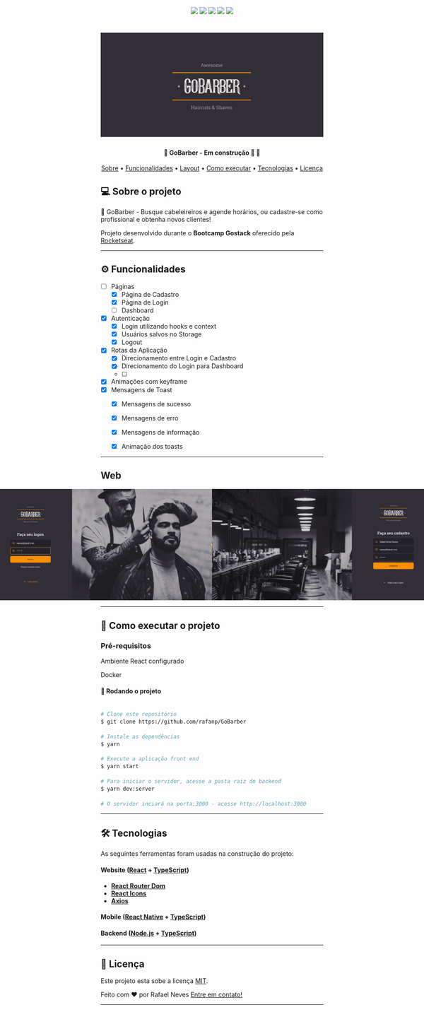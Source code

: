 <p align="center">

  <img src="https://img.shields.io/static/v1?label=&message=React&color=7159c1&style=for-the-badge&logo=react"/>

  <img src="https://img.shields.io/static/v1?label=&message=ReactNative&color=7159c1&style=for-the-badge&logo=reactnative"/>

  <img src="https://img.shields.io/static/v1?label=&message=Typescript&color=007ACC&style=for-the-badge&logo=typescript"/>

  <img src="https://img.shields.io/static/v1?label=&message=Javascript&color=7159c1&style=for-the-badge&logo=javascript"/>

  <img src="https://img.shields.io/static/v1?label=&message=Node.js&color=7159c1&style=for-the-badge&logo=node.js"/>

</p>
<h1 align="center">
    <img alt="GoBarber" title="GoBarber" src="./gobarber-web/src/assets/logo-cover.png" />
</h1>

<h4 align="center">
	🚧  GoBarber - Em construção 🚀 🚧
</h4>

<p align="center">
 <a href="#-sobre-o-projeto">Sobre</a> •
 <a href="#-funcionalidades">Funcionalidades</a> •
 <a href="#-layout">Layout</a> •
 <a href="#-como-executar-o-projeto">Como executar</a> •
 <a href="#-tecnologias">Tecnologias</a> •
 <a href="#user-content--licença">Licença</a>
</p>


## 💻 Sobre o projeto

💈 GoBarber - Busque cabeleireiros e agende horários, ou cadastre-se como profissional e obtenha novos clientes!


Projeto desenvolvido durante o **Bootcamp Gostack** oferecido pela [Rocketseat](https://blog.rocketseat.com.br/).

---

## ⚙️ Funcionalidades

- [ ] Páginas
  - [x] Página de Cadastro
  - [x] Página de Login
  - [ ] Dashboard
- [x] Autenticação
  - [x] Login utilizando hooks e context
  - [x] Usuários salvos no Storage
  - [x] Logout
- [x] Rotas da Aplicação
  - [x] Direcionamento entre Login e Cadastro
  - [x] Direcionamento do Login para Dashboard
  - [ ]
- [x] Animações com keyframe
- [x] Mensagens de Toast
  - [x] Mensagens de sucesso
  - [x] Mensagens de erro
  - [x] Mensagens de informação
  - [x] Animação dos toasts


---

<!-- ## 🎨 Layout -->

<!-- O layout da aplicação está disponível no Figma:

<a href="https://www.figma.com/file/HOCmxfrElzLpI75LdzFLia/Github-Explorer](https://www.figma.com/file/HOCmxfrElzLpI75LdzFLia/Github-Explorer">
  <img alt="Figma" src="https://img.shields.io/badge/Acessar%20Layout%20-Figma-%2304D361">
</a> -->



## Web

<p align="center" style="display: flex; align-items: flex-start; justify-content: center;">
  <img alt="GoBarber" title="#GoBarber" src="./gobarber-web/src/assets/sign-in-cover.png" width="600px">

  <img alt="GoBarber" title="#GoBarber" src="./gobarber-web/src/assets/sign-up-cover.png" width="600px">
</p>

---

## 🚀 Como executar o projeto

### Pré-requisitos

Ambiente React configurado

Docker

#### 🎲 Rodando o projeto

```bash

# Clone este repositório
$ git clone https://github.com/rafanp/GoBarber

# Instale as dependências
$ yarn

# Execute a aplicação front end
$ yarn start

# Para iniciar o servidor, acesse a pasta raiz do backend
$ yarn dev:server

# O servidor inciará na porta:3000 - acesse http://localhost:3000

```
---

## 🛠 Tecnologias

As seguintes ferramentas foram usadas na construção do projeto:

#### **Website**  ([React](https://reactjs.org/)  +  [TypeScript](https://www.typescriptlang.org/))

-   **[React Router Dom](https://github.com/ReactTraining/react-router/tree/master/packages/react-router-dom)**
-   **[React Icons](https://react-icons.github.io/react-icons/)**
-   **[Axios](https://github.com/axios/axios)**

#### **Mobile**  ([React Native](https://reactnative.dev/)  +  [TypeScript](https://www.typescriptlang.org/))

#### **Backend**  ([Node.js](https://nodejs.org)  +  [TypeScript](https://www.typescriptlang.org/))


---

## 📝 Licença

Este projeto esta sobe a licença [MIT](./LICENSE).

Feito com ❤️ por Rafael Neves [Entre em contato!](https://www.linkedin.com/in/rafaelnps/)

---
